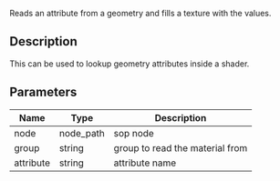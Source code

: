 Reads an attribute from a geometry and fills a texture with the values.


## Description


This can be used to lookup geometry attributes inside a shader.



## Parameters

<table>
<thead>
	<tr>
		<th>Name</th>
		<th>Type</th>
		<th>Description</th>
	</tr>
</thead>
<tr>
	<td>node</td>
	<td><div class='bg-indigo-800 px-2 py-px text-white rounded-sm'>node_path</div></td>
	<td>sop node</td>
</tr>
<tr>
	<td>group</td>
	<td><div class='bg-purple-800 px-2 py-px text-white rounded-sm'>string</div></td>
	<td>group to read the material from</td>
</tr>
<tr>
	<td>attribute</td>
	<td><div class='bg-purple-800 px-2 py-px text-white rounded-sm'>string</div></td>
	<td>attribute name</td>
</tr>
</table>